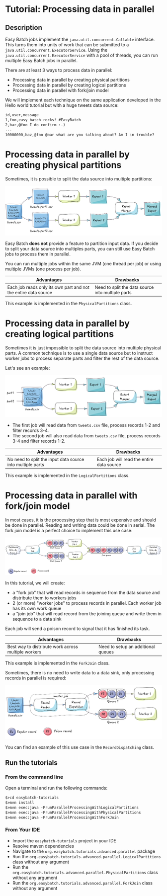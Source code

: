 # Tutorial: Processing data in parallel

## Description

Easy Batch jobs implement the `java.util.concurrent.Callable` interface.
This turns them into units of work that can be submitted to a `java.util.concurrent.ExecutorService`.
Using the `java.util.concurrent.ExecutorService` with a pool of threads, you can run multiple Easy Batch jobs in parallel.

There are at least 3 ways to process data in parallel:

* Processing data in parallel by creating physical partitions
* Processing data in parallel by creating logical partitions
* Processing data in parallel with fork/join model

We will implement each technique on the same application developed in the Hello world tutorial but with a huge tweets data source:

```
id,user,message
1,foo,easy batch rocks! #EasyBatch
2,bar,@foo I do confirm :-)
...
10000000,baz,@foo @bar what are you talking about? Am I in trouble?
```

# Processing data in parallel by creating physical partitions

Sometimes, it is possible to split the data source into multiple partitions:

![physical-partitions](physical-partitions.jpg)

Easy Batch **does not** provide a feature to partition input data.
If you decide to split your data source into multiples parts, you can still use Easy Batch jobs to process them in parallel.

You can run multiple jobs within the same JVM (one thread per job) or using multiple JVMs (one process per job).

| Advantages   | Drawbacks    |
|--------------|--------------|
| Each job reads only its own part and not the entire data source      | Need to split the data source into multiple parts      |

This example is implemented in the `PhysicalPartitions` class.

# Processing data in parallel by creating logical partitions

Sometimes it is just impossible to split the data source into multiple physical parts.
A common technique is to use a single data source but to instruct worker jobs to process separate parts and
 filter the rest of the data source.

Let's see an example:

![logical-partitions](logical-partitions.jpg)

* The first job will read data from `tweets.csv` file, process records 1-2 and filter records 3-4.
* The second job will also read data from `tweets.csv` file, process records 3-4 and filter records 1-2.

| Advantages   | Drawbacks    |
|--------------|--------------|
| No need to split the input data source into multiple parts      | Each job will read the entire data source      |

This example is implemented in the `LogicalPartitions` class.

# Processing data in parallel with fork/join model

In most cases, it is the processing step that is most expensive and should be done in parallel.
Reading and writing data could be done in serial.
The fork join model is a perfect choice to implement this use case:

![fork-join](fork-join.png)

In this tutorial, we will create:

* a "fork job" that will read records in sequence from the data source and distribute them to workers jobs
* 2 (or more) "worker jobs" to process records in parallel. Each worker job has its own work queue
* a "join job" that will read record from the joining queue and write them in sequence to a data sink

Each job will send a poison record to signal that it has finished its task.

| Advantages   | Drawbacks    |
|--------------|--------------|
| Best way to distribute work across multiple workers      | Need to setup an additional queues      |

This example is implemented in the `ForkJoin` class.

Sometimes, there is no need to write data to a data sink, only processing records in parallel is required:

![record-dispatching](record-dispatching.jpg)

You can find an example of this use case in the `RecordDispatching` class.

## Run the tutorials

### From the command line

Open a terminal and run the following commands:

```
$>cd easybatch-tutorials
$>mvn install
$>mvn exec:java -PrunParallelProcessingWithLogicalPartitions
$>mvn exec:java -PrunParallelProcessingWithPhysicalPartitions
$>mvn exec:java -PrunParallelProcessingWithForkJoin
```

### From Your IDE

* Import the `easybatch-tutorials` project in your IDE
* Resolve maven dependencies
* Navigate to the `org.easybatch.tutorials.advanced.parallel` package
* Run the `org.easybatch.tutorials.advanced.parallel.LogicalPartitions` class without any argument
* Run the `org.easybatch.tutorials.advanced.parallel.PhysicalPartitions` class without any argument
* Run the `org.easybatch.tutorials.advanced.parallel.ForkJoin` class without any argument
